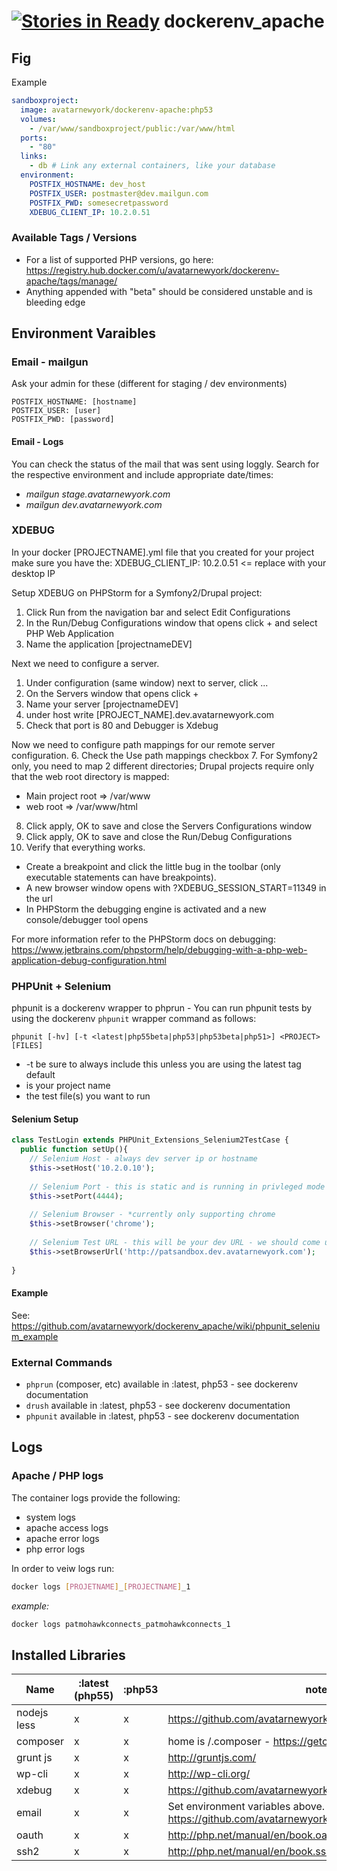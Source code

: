 [![Stories in Ready](https://badge.waffle.io/avatarnewyork/dockerenv_apache.png?label=ready&title=Ready)](https://waffle.io/avatarnewyork/dockerenv_apache)
dockerenv_apache
================

## Fig
Example
```yml
sandboxproject:
  image: avatarnewyork/dockerenv-apache:php53
  volumes:
    - /var/www/sandboxproject/public:/var/www/html
  ports:
    - "80"
  links: 
    - db # Link any external containers, like your database
  environment:
    POSTFIX_HOSTNAME: dev_host
    POSTFIX_USER: postmaster@dev.mailgun.com
    POSTFIX_PWD: somesecretpassword
    XDEBUG_CLIENT_IP: 10.2.0.51
```

### Available Tags / Versions
* For a list of supported PHP versions, go here: https://registry.hub.docker.com/u/avatarnewyork/dockerenv-apache/tags/manage/
* Anything appended with "beta" should be considered unstable and is bleeding edge

## Environment Varaibles
### Email - mailgun
Ask your admin for these (different for staging / dev environments)
```
POSTFIX_HOSTNAME: [hostname]
POSTFIX_USER: [user]
POSTFIX_PWD: [password]
```

#### Email - Logs
You can check the status of the mail that was sent using loggly.  Search for the respective environment and include appropriate date/times:
* _*mailgun stage.avatarnewyork.com*_
* _*mailgun dev.avatarnewyork.com*_

### XDEBUG
In your docker [PROJECTNAME].yml file that you created for your project make sure you have the:
XDEBUG_CLIENT_IP: 10.2.0.51 <= replace with your desktop IP

Setup XDEBUG on PHPStorm for a Symfony2/Drupal project:
1. Click Run from the navigation bar and select Edit Configurations
2. In the Run/Debug Configurations window that opens click + and select PHP Web Application
3. Name the application [projectnameDEV]

Next we need to configure a server.
1. Under configuration (same window) next to server, click ...
2. On the Servers window that opens click +
3. Name your server [projectnameDEV]
4. under host write [PROJECT_NAME].dev.avatarnewyork.com
5. Check that port is 80 and Debugger is Xdebug

Now we need to configure path mappings for our remote server configuration.
6. Check the Use path mappings checkbox
7. For Symfony2 only, you need to map 2 different directories; Drupal projects require only that the web root directory is mapped:
   - Main project root => /var/www
   - web root => /var/www/html
8. Click apply, OK to save and close the Servers Configurations window
9. Click apply, OK to save and close the Run/Debug Configurations
10. Verify that everything works. 
   - Create a breakpoint and click the little bug in the toolbar (only executable statements can have breakpoints).
   - A new browser window opens with ?XDEBUG_SESSION_START=11349 in the url
   - In PHPStorm the debugging engine is activated and a new console/debugger tool opens

For more information refer to the PHPStorm docs on debugging:
https://www.jetbrains.com/phpstorm/help/debugging-with-a-php-web-application-debug-configuration.html

### PHPUnit + Selenium
phpunit is a dockerenv wrapper to phprun - You can run phpunit tests by using the dockerenv `phpunit` wrapper command as follows:

`phpunit [-hv] [-t <latest|php55beta|php53|php53beta|php51>] <PROJECT> [FILES]`

* -t be sure to always include this unless you are using the latest tag default
* <PROJECT> is your project name
* <FILES> the test file(s) you want to run

#### Selenium Setup
```php
class TestLogin extends PHPUnit_Extensions_Selenium2TestCase {
  public function setUp(){
    // Selenium Host - always dev server ip or hostname
    $this->setHost('10.2.0.10');
	
	// Selenium Port - this is static and is running in privleged mode (will always be 4444)
    $this->setPort(4444);
	
	// Selenium Browser - *currently only supporting chrome
    $this->setBrowser('chrome');
	
	// Selenium Test URL - this will be your dev URL - we should come up with a way to make this dynamic
    $this->setBrowserUrl('http://patsandbox.dev.avatarnewyork.com');
	
}
```

#### Example

See: https://github.com/avatarnewyork/dockerenv_apache/wiki/phpunit_selenium_example

### External Commands
* `phprun` (composer, etc) available in :latest, php53 - see dockerenv documentation
* `drush` available in :latest, php53 - see dockerenv documentation
* `phpunit` available in :latest, php53 - see dockerenv documentation

## Logs

### Apache / PHP logs
The container logs provide the following:
* system logs
* apache access logs
* apache error logs
* php error logs

In order to veiw logs run:
```bash
docker logs [PROJETNAME]_[PROJECTNAME]_1
```

_*example:*_
```bash
docker logs patmohawkconnects_patmohawkconnects_1
```


## Installed Libraries

Name        | :latest (php55) | :php53 | notes
------------|-----------------|--------|--------
nodejs less | x               | x      | https://github.com/avatarnewyork/dockerenv_apache/issues/6
composer    | x               | x      | home is /.composer - https://getcomposer.org/
grunt js    | x               | x      | http://gruntjs.com/
wp-cli      | x               | x      | http://wp-cli.org/
xdebug      | x               | x      | https://github.com/avatarnewyork/dockerenv_apache/issues/8
email       | x               | x      | Set environment variables above.  See https://github.com/avatarnewyork/dockerenv_apache/issues/10
oauth       | x               | x      | http://php.net/manual/en/book.oauth.php
ssh2        | x               | x      | http://php.net/manual/en/book.ssh2.php
